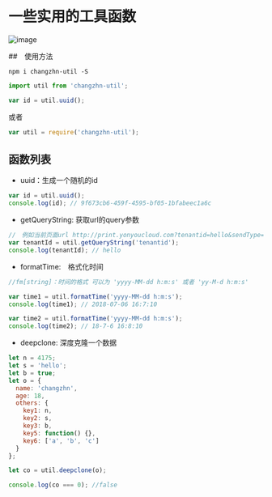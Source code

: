 # 一些实用的工具函数

![image](https://www.travis-ci.org/Joo-fanChang/changzhn-util.svg?branch=master)

##　使用方法
```shell
npm i changzhn-util -S
```


```js
import util from 'changzhn-util';

var id = util.uuid();
```
或者
```js
var util = require('changzhn-util');

```


## 函数列表
- uuid：生成一个随机的id
```js
var id = util.uuid();
console.log(id); // 9f673cb6-459f-4595-bf05-1bfabeec1a6c
```

- getQueryString: 获取url的query参数
```js
//　例如当前页面url http://print.yonyoucloud.com?tenantid=hello&sendType=2
var tenantId = util.getQueryString('tenantid');
console.log(tenantId); // hello
```

- formatTime:　格式化时间
```js
//fm[string]：时间的格式 可以为 'yyyy-MM-dd h:m:s' 或者 'yy-M-d h:m:s'

var time1 = util.formatTime('yyyy-MM-dd h:m:s');
console.log(time1); // 2018-07-06 16:7:10

var time2 = util.formatTime('yyyy-MM-dd h:m:s');
console.log(time2); // 18-7-6 16:8:10
```

- deepclone: 深度克隆一个数据
```js
let n = 4175;
let s = 'hello';
let b = true;
let o = {
  name: 'changzhn',
  age: 18,
  others: {
    key1: n,
    key2: s,
    key3: b,
    key5: function() {},
    key6: ['a', 'b', 'c']
  }
};

let co = util.deepclone(o);

console.log(co === 0); //false
```

